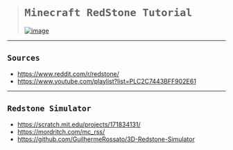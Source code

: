 ># `Minecraft RedStone Tutorial`
>
>[![image](https://github.com/imvickykumar999/Minecraft-RedStone-Automation/assets/50515418/152f56ab-564c-403a-9920-bd8d1efe9848)](https://www.youtube.com/playlist?list=PLC2C7443BFF902E61)

-----------------------

## `Sources`

- https://www.reddit.com/r/redstone/
- https://www.youtube.com/playlist?list=PLC2C7443BFF902E61


-----------------

## `Redstone Simulator`

- https://scratch.mit.edu/projects/171834131/
- https://mordritch.com/mc_rss/
- https://github.com/GuilhermeRossato/3D-Redstone-Simulator
